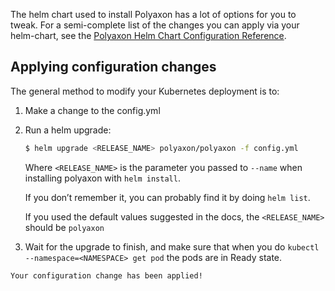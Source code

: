 The helm chart used to install Polyaxon has a lot of options for you to tweak.
For a semi-complete list of the changes you can apply via your helm-chart,
see the [Polyaxon Helm Chart Configuration Reference](/reference_polyaxon_helm).


## Applying configuration changes

The general method to modify your Kubernetes deployment is to:

 1. Make a change to the config.yml
 2. Run a helm upgrade:

    ```bash
    $ helm upgrade <RELEASE_NAME> polyaxon/polyaxon -f config.yml
    ```

    Where `<RELEASE_NAME>` is the parameter you passed to `--name` when installing polyaxon with `helm install`.

    If you don’t remember it, you can probably find it by doing `helm list`.

    If you used the default values suggested in the docs, the `<RELEASE_NAME>` should be `polyaxon`

  3. Wait for the upgrade to finish, and make sure that when you do
  `kubectl --namespace=<NAMESPACE> get pod` the pods are in Ready state.

    Your configuration change has been applied!
